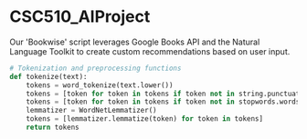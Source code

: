 # CSC510_AIProject
Our 'Bookwise' script leverages Google Books API and the Natural Language Toolkit to create custom recommendations based on user input.

```python
# Tokenization and preprocessing functions
def tokenize(text):
    tokens = word_tokenize(text.lower())
    tokens = [token for token in tokens if token not in string.punctuation]
    tokens = [token for token in tokens if token not in stopwords.words('english')]
    lemmatizer = WordNetLemmatizer()
    tokens = [lemmatizer.lemmatize(token) for token in tokens]
    return tokens

```
